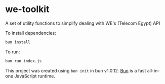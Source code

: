 # we-toolkit

A set of utility functions to simplify dealing with WE's (Telecom Egypt) API

To install dependencies:

```bash
bun install
```

To run:

```bash
bun run index.js
```

This project was created using `bun init` in bun v1.0.12. [Bun](https://bun.sh) is a fast all-in-one JavaScript runtime.
